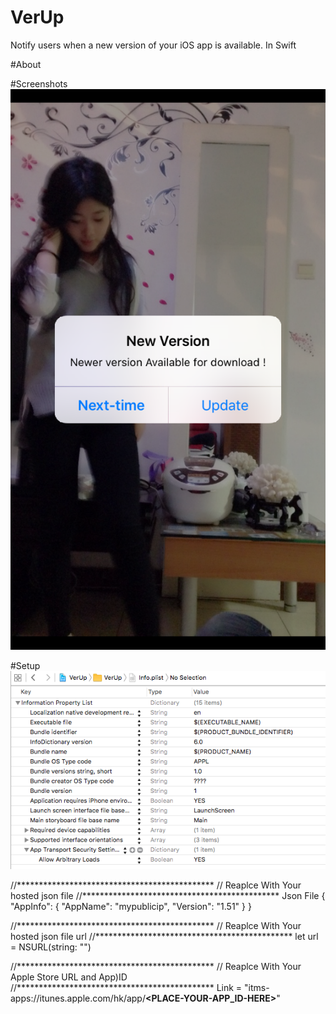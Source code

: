 # VerUp
Notify users when a new version of your iOS app is available. In Swift 

#About

#Screenshots
![alt tag](https://raw.githubusercontent.com/garygng/VerUp/master/VerUp/Simulator%20Screen%20Shot%20Apr%209%2C%202016%2C%2006.15.34.png)

#Setup
![alt tag](https://raw.githubusercontent.com/garygng/VerUp/master/VerUp/Screen%20Shot%202016-04-09%20at%2005.52.21.png)

//*********************************************
// Reaplce With Your hosted json file <EXAMPLE>
//*********************************************
Json File
{
  "AppInfo": {
        "AppName": "mypublicip",
        "Version": "1.51"
    }
}

//*********************************************
// Reaplce With Your hosted json file url
//*********************************************
let url = NSURL(string: "**<PLACE-YOUR-HOSTED-JSON-FILE-HERE>**")

//*********************************************
// Reaplce With Your Apple Store URL and App)ID
//*********************************************
Link = "itms-apps://itunes.apple.com/hk/app/**<PLACE-YOUR-APP_ID-HERE>**"


